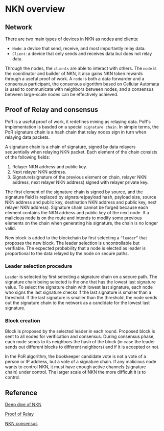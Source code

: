 # NKN overview

## Network
There are two main types of devices in NKN as nodes and clients:
- `Node`: a device that send, receive, and most importantly relay data. 
- `Client`: a device that only sends and receives data but does not relay data.

Through the nodes, the `clients` are able to interact with others. The `node` is the coordinator and builder of NKN, it also gains NKN token rewards through a useful proof of work. A `node` is both a data forwarder and a consensus participant, the consensus algorithm based on Cellular Automata is used to communicate with neighbors between nodes, and a consensus between large-scale nodes can be effectively achieved.

## Proof of Relay and consensus
PoR is a useful proof of work, it redefines mining as relaying data. PoR's implementation is basded on a special `signature chain`. In simple terms, the PoR signature chain is a hash chain that relay nodes sign in turn when relaying data packets. 


A signature chain is a chain of signature, signed by data relayers sequentially when relaying NKN packet. Each element of the chain consists of the following fields:

1. Relayer NKN address and public key.
2. Next relayer NKN address.
3. Signature(signature of the previous element on chain, relayer NKN address, next relayer NKN address) signed with relayer private key.

The first element of the signature chain is signed by source, and the signature field is replaced by signature(payload hash, payload size, source NKN address and public key, destination NKN address and public key, next relayer NKN address).
Signature chain cannot be forged because each element contains the NKN address and public key of the next node.  If a malicious node is on the route and intends to modify some previous elements on the chain when generating his signature, the chain is no longer valid.

New block is added to the blockchain by first selecting a `“leader”` that proposes the new block. The leader selection is uncontrollable but verifiable. The expected probability that a node is elected as leader is proportional to the data relayed by the node on secure paths.

### Leader selection procedure
`Leader` is selected by first selecting a signature chain on a secure path. The signature chain being selected is the one that has the lowest last signature value. To select the signature chain with lowest last signature, each node who signs the last signature checks if the last signature is smaller than a threshold. If the last signature is smaller than the threshold, the node sends out the signature chain to the network as a candidate for the lowest last signature.

### Block creation
Block is proposed by the selected leader in each round. Proposed block is sent to all nodes for verification and consensus. During consensus phase, each node sends to its neighbors the hash of the block (in case the leader sends out different blocks to different neighbors) and if it is accepted or not. 

In the PoR algorithm, the bookkeeper candidate vote is not a vote of a person or IP address, but a vote of a signature chain. If any malicious node wants to control NKN, it must have enough active channels (signature chain) under control. The larger scale of NKN the more difficult it is to control. 

## Reference
[Deep dive of NKN](https://medium.com/nknetwork/deep-dive-into-nkn-system-architecture-41c0ac4c925e)

[Proof of Relay](https://github.com/nknorg/nkn/wiki/Tech-Design-Doc%3A-Proof-of-Relay-%28PoR%29)

[NKN consensus](https://github.com/nknorg/nkn/wiki/Tech-Design-Doc%3A-Consensus-and-Blockchain)